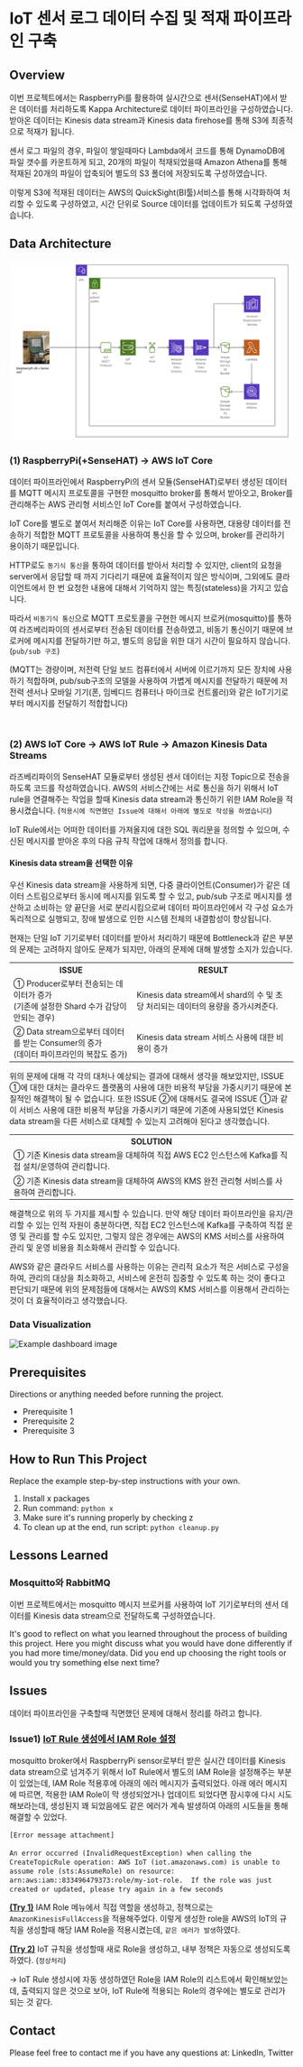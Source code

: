 # **IoT 센서 로그 데이터 수집 및 적재 파이프라인 구축**

## **Overview**

이번 프로젝트에서는 RaspberryPi를 활용하여 실시간으로 센서(SenseHAT)에서 받은 데이터를 처리하도록 Kappa Architecture로 데이터 파이프라인을 구성하였습니다. 
받아온 데이터는 Kinesis data stream과 Kinesis data firehose를 통해 S3에 최종적으로 적재가 됩니다. 

센서 로그 파일의 경우, 파일이 쌓일때마다 Lambda에서 코드를 통해 DynamoDB에 파일 갯수를 카운트하게 되고, 20개의 파일이 적재되었을때 Amazon Athena를 통해 적재된 20개의 파일이 압축되어 별도의 S3 폴더에 저장되도록 구성하였습니다.

이렇게 S3에 적재된 데이터는 AWS의 QuickSight(BI툴)서비스를 통해 시각화하여 처리할 수 있도록 구성하였고, 시간 단위로 Source 데이터를 업데이트가 되도록 구성하였습니다.

## **Data Architecture**

![Example architecture image](assets/220707_iot_project_aws_network_topology.png)

### **(1) RaspberryPi(+SenseHAT) → AWS IoT Core**
데이터 파이프라인에서 RaspberryPi의 센서 모듈(SenseHAT)로부터 생성된 데이터를 MQTT 메시지 프로토콜을 구현한 mosquitto broker를 통해서 받아오고, Broker를 관리해주는 AWS 관리형 서비스인 IoT Core를 붙여서 구성하였습니다.

IoT Core를 별도로 붙여서 처리해준 이유는 IoT Core를 사용하면, 대용량 데이터를 전송하기 적합한 MQTT 프로토콜을 사용하여 통신을 할 수 있으며, broker를 관리하기 용이하기 때문입니다. 

HTTP로도 `동기식 통신`을 통하여 데이터를 받아서 처리할 수 있지만, client의 요청을 server에서 응답할 때 까지 기다리기 때문에 효율적이지 않은 방식이며, 그외에도 클라이언트에서 한 번 요청한 내용에 대해서 기억하지 않는 특징(stateless)을 가지고 있습니다.

따라서 `비동기식 통신`으로 MQTT 프로토콜을 구현한 메시지 브로커(mosquitto)를 통하여 라즈베리파이의 센서로부터 전송된 데이터를 전송하였고, 비동기 통신이기 때문에 브로커에 메시지를 전달하기만 하고, 별도의 응답을 위한 대기 시간이 필요하지 않습니다. (`pub/sub 구조`)

(MQTT는 경량이며, 저전력 단일 보드 컴퓨터에서 서버에 이르기까지 모든 장치에 사용하기 적합하며, pub/sub구조의 모델을 사용하여 가볍게 메시지를 전달하기 때문에 저전력 센서나 모바일 기기(폰, 임베디드 컴퓨터나 마이크로 컨트롤러)와 같은 IoT기기로부터 메시지를 전달하기 적합합니다)

<br/>

### **(2) AWS IoT Core → AWS IoT Rule → Amazon Kinesis Data Streams**

라즈베리파이의 SenseHAT 모듈로부터 생성된 센서 데이터는 지정 Topic으로 전송을 하도록 코드를 작성하였습니다.
AWS의 서비스간에는 서로 통신을 하기 위해서 IoT rule을 연결해주는 작업을 할때 Kinesis data stream과 통신하기 위한 IAM Role을 적용시켰습니다. (`적용시에 직면했던 Issue에 대해서 아래에 별도로 작성을 하였습니다`)

IoT Rule에서는 어떠한 데이터를 가져올지에 대한 SQL 쿼리문을 정의할 수 있으며, 수신된 메시지를 받아온 후의 다음 규칙 작업에 대해서 정의를 합니다. 

#### **Kinesis data stream을 선택한 이유**
우선 Kinesis data stream을 사용하게 되면, 다중 클라이언트(Consumer)가 같은 데이터 스트림으로부터 동시에 메시지를 읽도록 할 수 있고, pub/sub 구조로 메시지를 생산하고 소비하는 양 끝단을 서로 분리시킴으로써 데이터 파이프라인에서 각 구성 요소가 독리적으로 실행되고, 장애 발생으로 인한 시스템 전체의 내결함성이 향상됩니다. 

현재는 단일 IoT 기기로부터 데이터를 받아서 처리하기 때문에 Bottleneck과 같은 부분의 문제는 고려하지 않아도 문제가 되지만, 아래의 문제에 대해 발생할 소지가 있습니다.

<table>
    <tr>
        <th style="text-align:center">ISSUE</th>
        <th style="text-align:center">RESULT</th>
    </tr>
    <tr>
        <td>
        ① Producer로부터 전송되는 데이터가 증가 <br/>
        (기존에 설정한 Shard 수가 감당이 안되는 경우)
        </td>
        <td>Kinesis data stream에서 shard의 수 및 초당 처리되는 데이터의 용량을 증가시켜준다.</td>
    </tr>
    <tr>
        <td>
        ② Data stream으로부터 데이터를 받는 Consumer의 증가<br/>
        (데이터 파이프라인의 복잡도 증가)
        </td>
        <td>Kinesis data stream 서비스 사용에 대한 비용이 증가</td>
    </tr>
</table>

위의 문제에 대해 각 각의 대처나 예상되는 결과에 대해서 생각을 해보았지만, ISSUE ①에 대한 대처는 클라우드 플랫폼의 사용에 대한 비용적 부담을 가중시키기 때문에 본질적인 해결책이 될 수 없습니다. 또한 ISSUE ②에 대해서도 결국에 ISSUE ①과 같이 서비스 사용에 대한 비용적 부담을 가중시키기 때문에 기존에 사용되었던 Kinesis data stream을 다른 서비스로 대체할 수 있는지 고려해야 된다고 생각했습니다.

<table>
    <tr>
        <th style="text-align:center">SOLUTION</th>
    </tr>
    <tr>
        <td>① 기존 Kinesis data stream을 대체하여 직접 AWS EC2 인스턴스에 Kafka를 직접 설치/운영하여 관리합니다.</td>
    </tr>
    <tr>
        <td>② 기존 Kinesis data stream을 대체하여 AWS의 KMS 완전 관리형 서비스를 사용하여 관리합니다.</td>
    </tr>
</table>

해결책으로 위의 두 가지를 제시할 수 있습니다. 만약 해당 데이터 파이프라인을 유지/관리할 수 있는 인적 자원이 충분하다면, 직접 EC2 인스턴스에 Kafka를 구축하여 직접 운영 및 관리를 할 수도 있지만, 그렇지 않은 경우에는 AWS의 KMS 서비스를 사용하여 관리 및 운영 비용을 최소화해서 관리할 수 있습니다. 

AWS와 같은 클라우드 서비스를 사용하는 이유는 관리적 요소가 적은 서비스로 구성을 하여, 관리의 대상을 최소화하고, 서비스에 온전히 집중할 수 있도록 하는 것이 좋다고 판단되기 때문에 위의 문제점들에 대해서는 AWS의 KMS 서비스를 이용해서 관리하는 것이 더 효율적이라고 생각했습니다.  



### Data Visualization

![Example dashboard image](example-dashboard.png)

## Prerequisites

Directions or anything needed before running the project.

- Prerequisite 1
- Prerequisite 2
- Prerequisite 3

## How to Run This Project

Replace the example step-by-step instructions with your own.

1. Install x packages
2. Run command: `python x`
3. Make sure it's running properly by checking z
4. To clean up at the end, run script: `python cleanup.py`

## Lessons Learned

### Mosquitto와 RabbitMQ

이번 프로젝트에서는 mosquitto 메시지 브로커를 사용하여 IoT 기기로부터의 센서 데이터를 Kinesis data stream으로 전달하도록 구성하였습니다.

It's good to reflect on what you learned throughout the process of building this project. Here you might discuss what you would have done differently if you had more time/money/data. Did you end up choosing the right tools or would you try something else next time?

## **Issues**

데이터 파이프라인을 구축할때 직면했던 문제에 대해서 정리를 하려고 합니다. 

### **Issue1) <ins>IoT Rule 생성에서 IAM Role 설정</ins>**

mosquitto broker에서 RaspberryPi sensor로부터 받은 실시간 데이터를 Kinesis data stream으로 넘겨주기 위해서 IoT Rule에서 별도의 IAM Role을 설정해주는 부분이 있었는데, IAM Role 적용후에 아래의 에러 메시지가 출력되었다.
아래 에러 메시지에 따르면, 적용한 IAM Role이 막 생성되었거나 업데이트 되었다면 잠시후에 다시 시도해보라는데, 생성된지 꽤 되었음에도 같은 에러가 계속 발생하여 아래의 시도들을 통해 해결할 수 있었다. 

```
[Error message attachment]

An error occurred (InvalidRequestException) when calling the CreateTopicRule operation: AWS IoT (iot.amazonaws.com) is unable to assume role (sts:AssumeRole) on resource: arn:aws:iam::833496479373:role/my-iot-role.  If the role was just created or updated, please try again in a few seconds
```
**<ins>(Try 1)</ins>** IAM Role 메뉴에서 직접 역할을 생성하고, 정책으로는 `AmazonKinesisFullAccess`을 적용해주었다. 이렇게 생성한 role을 AWS의 IoT의 규칙을 생성할때 해당 IAM Role을 적용시켰는데, `같은 에러가 발생`하였다.

**<ins>(Try 2)</ins>** IoT 규칙을 생성할때 새로 Role을 생성하고, 내부 정책은 자동으로 생성되도록 하였다. (`정상처리`) 

-> IoT Rule 생성시에 자동 생성하였던 Role을 IAM Role의 리스트에서 확인해보았는데, 출력되지 않은 것으로 보아, IoT Rule에 적용되는 Role의 경우에는 별도로 관리가 되는 것 같다.
 

## Contact

Please feel free to contact me if you have any questions at: LinkedIn, Twitter
